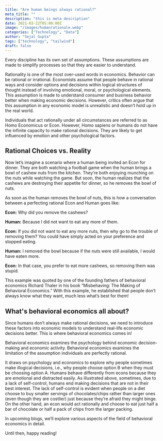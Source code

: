 ```yaml
---
title: "Are human beings always rational?"
meta_title: ""
description: "this is meta description"
date: 2021-03-22T05:00:00Z
image: "/images/humanrationale.webp"
categories: ["Technology", "Data"]
author: "Sejal Gupta"
tags: ["technology", "tailwind"]
draft: false
---
```


Every discipline has its own set of assumptions. These assumptions are made to simplify processes so that they are easier to understand.

Rationality is one of the most over-used words in economics. Behavior can be rational or irrational. Economists assume that people behave in rational ways and consider options and decisions within logical structures of thought instead of involving emotional, moral, or psychological elements. This assumption is made to understand consumer and business behavior better when making economic decisions. However, critics often argue that this assumption in any economic model is unrealistic and doesn’t hold up in the real world.

Individuals that act rationally under all circumstances are referred to as Homo Economicus or Econ. However, Homo sapiens or humans do not have the infinite capacity to make rational decisions. They are likely to get influenced by emotion and other psychological factors.



## Rational Choices vs. Reality

Now let’s imagine a scenario where a human being invited an Econ for dinner. They are both watching a football game when the human brings a bowl of cashew nuts from the kitchen. They’re both enjoying munching on the nuts while watching the game. But soon, the human realizes that the cashews are destroying their appetite for dinner, so he removes the bowl of nuts.

As soon as the human removes the bowl of nuts, this is how a conversation between a perfecting rational Econ and Human goes like:

**Econ:** Why did you remove the cashews?

**Human:** Because I did not want to eat any more of them.

**Econ:** If you did not want to eat any more nuts, then why go to the trouble of removing them? You could have simply acted on your preference and stopped eating.

**Human:** I removed the bowl because if the nuts were still available, I would have eaten more.

**Econ:** In that case, you prefer to eat more cashews, so removing them was stupid.

This example was quoted by one of the founding fathers of behavioral economics Richard Thaler in his book “Misbehaving: The Making of Behavioral Economics.” With this example, he established that people don’t always know what they want, much less what’s best for them!

## What's behavioral economics all about?

Since humans don’t always make rational decisions, we need to introduce these factors into economic models to understand real-life economic decisions better. This is where behavioral economics comes in!

Behavioral economics examines the psychology behind economic decision-making and economic activity. Behavioral economics examines the limitation of the assumption individuals are perfectly rational.

<!-- image -->

It draws on psychology and economics to explore why people sometimes make illogical decisions, i.e., why people choose option B when they must be choosing option A. Humans behave differently from econs because they are emotional and distracted easily. As illustrated above, sometimes, due to a lack of self-control, humans end making decisions that are not in their best interest. The lack of self-control is evident when people on a diet choose to buy smaller servings of chocolates/chips rather than larger ones (even though they are costlier) just because they’re afraid they might binge. On the other hand, an econ would act rationally and choose to eat just half a bar of chocolate or half a pack of chips from the larger packing.

In upcoming blogs, we’ll explore various aspects of the field of behavioral economics in detail.

Until then, happy reading!

